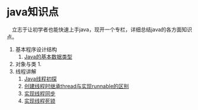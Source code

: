 # java知识点

&emsp;立志于让初学者也能快速上手java，现开一个专栏，详细总结java的各方面知识点。

1. 基本程序设计结构
   1. [Java的基本数据类型](https://blog.csdn.net/qq_35621494/article/details/106504491)
2. 对象与类
   1. 
3. 线程讲解
   1. [Java线程初探](https://blog.csdn.net/qq_35621494/article/details/106504491)
   2. [创建线程时继承thread与实现runnable的区别](https://blog.csdn.net/qq_35621494/article/details/106107203)
   3. [实现线程同步](https://blog.csdn.net/qq_35621494/article/details/106107143)
   4. [实现线程死锁](https://blog.csdn.net/qq_35621494/article/details/106107128)


